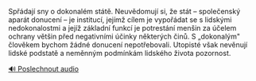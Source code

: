 
Spřádají sny o dokonalém státě. Neuvědomují si, že stát – společenský aparát donucení – je institucí, jejímž cílem je vypořádat se s lidskými nedokonalostmi a jejíž základní funkcí je potrestání menšin za účelem ochrany většin před negativními účinky některých činů. S „dokonalým" člověkem bychom žádné donucení nepotřebovali. Utopisté však nevěnují lidské podstatě a neměnným podmínkám lidského života pozornost.

[🔊 Poslechnout audio](/data/7-paragraphs/audio/chapter_23/para_001-Spdaj-sny-o-dokonalm-stt-Neuvdomuj-si-e.mp3)
